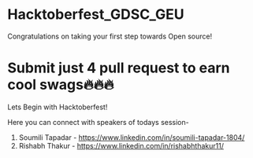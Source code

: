 # Hacktoberfest_GDSC_GEU
Congratulations on taking your first step towards Open source!

Submit just 4 pull request to earn cool swags🔥🔥🔥
=======
Lets Begin with Hacktoberfest!

Here you can connect with speakers of todays session-
1. Soumili Tapadar - https://www.linkedin.com/in/soumili-tapadar-1804/
2. Rishabh Thakur - https://www.linkedin.com/in/rishabhthakur11/
